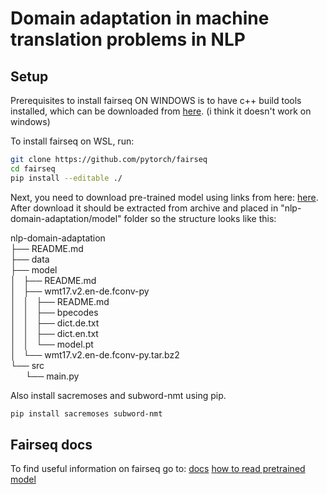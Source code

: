 # Domain adaptation in machine translation problems in NLP

## Setup
Prerequisites to install fairseq ON WINDOWS is to have c++ build tools installed, which can be downloaded from [here](https://visualstudio.microsoft.com/visual-cpp-build-tools/). (i think it doesn't work on windows)

To install fairseq on WSL, run:

```sh
git clone https://github.com/pytorch/fairseq
cd fairseq
pip install --editable ./
``` 

Next, you need to download pre-trained model using links from here: [here](https://github.com/facebookresearch/fairseq/blob/main/examples/translation/README.md). After download it should be extracted from archive and placed in "nlp-domain-adaptation/model" folder so the structure looks like this:

nlp-domain-adaptation  
├── README.md  
├── data  
├── model  
│   ├── README.md  
│   ├── wmt17.v2.en-de.fconv-py  
│   │   ├── README.md  
│   │   ├── bpecodes  
│   │   ├── dict.de.txt  
│   │   ├── dict.en.txt  
│   │   └── model.pt  
│   └── wmt17.v2.en-de.fconv-py.tar.bz2  
└── src  
      └── main.py  


Also install sacremoses and subword-nmt using pip.
```sh
pip install sacremoses subword-nmt
``` 


## Fairseq docs
To find useful information on fairseq go to:
[docs](https://fairseq.readthedocs.io/en/latest/getting_started.html)
[how to read pretrained model](https://github.com/facebookresearch/fairseq/blob/main/examples/translation/README.md)
